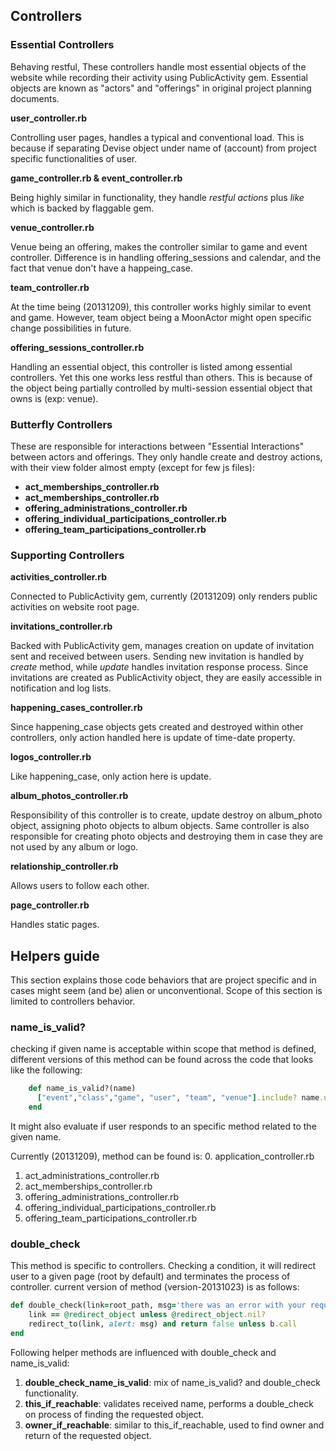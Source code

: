 ## Controllers

### Essential Controllers
Behaving restful, These controllers handle most essential objects of the website while recording their activity using PublicActivity gem.
Essential objects are known as "actors" and "offerings" in original project planning documents.

**user_controller.rb**

Controlling user pages, handles a typical and conventional load. This is because if separating Devise object under name of (account) from project specific functionalities of user.

**game_controller.rb & event_controller.rb**

Being highly similar in functionality, they handle _restful actions_ plus _like_ which is backed by flaggable gem.

**venue_controller.rb**

Venue being an offering, makes the controller similar to game and event controller. Difference is in handling offering_sessions and calendar, and the fact that venue don't have a happeing_case.

**team_controller.rb**

At the time being (20131209), this controller works highly similar to event and game. However, team object being a MoonActor might open specific change possibilities in future.

**offering_sessions_controller.rb**

Handling an essential object, this controller is listed among essential controllers. 
Yet this one works less restful than others. This is because of the object being partially controlled by multi-session essential object that owns is (exp: venue). 

### Butterfly Controllers
These are responsible for interactions between "Essential Interactions" between actors and offerings. 
They only handle create and destroy actions, with their view folder almost empty (except for few js files):

* **act_memberships_controller.rb**
* **act_memberships_controller.rb**
* **offering_administrations_controller.rb**
* **offering_individual_participations_controller.rb**
* **offering_team_participations_controller.rb**

### Supporting Controllers

**activities_controller.rb**

Connected to PublicActivity gem, currently (20131209) only renders public activities on website root page.

**invitations_controller.rb**

Backed with PublicActivity gem, manages creation on update of invitation sent and received between users.
Sending new invitation is handled by _create_ method, while _update_ handles invitation response process.
Since invitations are created as PublicActivity object, they are easily accessible in notification and log lists.

**happening_cases_controller.rb**

Since happening_case objects gets created and destroyed within other controllers, only action handled here is update of time-date property.

**logos_controller.rb**

Like happening_case, only action here is update. 

**album_photos_controller.rb**

Responsibility of this controller is to create, update destroy on album_photo object, assigning photo objects to album objects. Same controller is also responsible for creating photo objects and destroying them in case they are not used by any album or logo.

**relationship_controller.rb**

Allows users to follow each other.

**page_controller.rb**

Handles static pages.

## Helpers guide

This section explains those code behaviors that are project specific and in cases might seem (and be) alien or unconventional.
Scope of this section is limited to controllers behavior.

### name_is_valid?

checking if given name is acceptable within scope that method is defined, different versions of this method can be found across the code that looks like the following:

```ruby
	def name_is_valid?(name)
	  ["event","class","game", "user", "team", "venue"].include? name.underscore
	end
```
It might also evaluate if user responds to an specific method related to the given name.

Currently (20131209), method can be found is:
0.	application_controller.rb
1.	act_administrations_controller.rb
2.	act_memberships_controller.rb
3.	offering_administrations_controller.rb
4.	offering_individual_participations_controller.rb
5.	offering_team_participations_controller.rb


### double_check

This method is specific to controllers. Checking a condition, it will redirect user to a given page (root by default) and terminates the process of controller. 
current version of method (version-20131023) is as follows:

```ruby
def double_check(link=root_path, msg='there was an error with your request', &b)
	link == @redirect_object unless @redirect_object.nil?
	redirect_to(link, alert: msg) and return false unless b.call
end
```
Following helper methods are influenced with double_check and name_is_valid:

1. **double_check_name_is_valid**: mix of name_is_valid? and double_check functionality.
3. **this_if_reachable**: validates received name, performs a double_check on process of finding the requested object.
4. **owner_if_reachable**: similar to this_if_reachable, used to find owner and return of the requested object.


